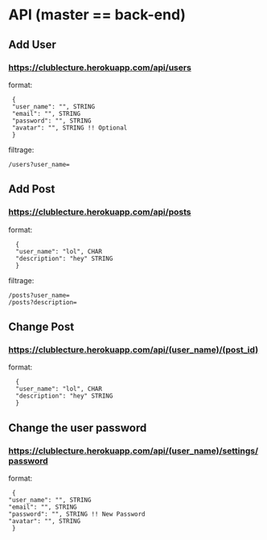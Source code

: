 # API (master == back-end)

## Add User
### https://clublecture.herokuapp.com/api/users

  format:

     {
     "user_name": "", STRING
     "email": "", STRING
     "password": "", STRING
     "avatar": "", STRING !! Optional
     }

filtrage:

    /users?user_name=

## Add Post
### https://clublecture.herokuapp.com/api/posts

  format:

      {
      "user_name": "lol", CHAR
      "description": "hey" STRING
      }

filtrage:  

    /posts?user_name=
    /posts?description=

## Change Post
### https://clublecture.herokuapp.com/api/(user_name)/(post_id)

  format:

      {
      "user_name": "lol", CHAR
      "description": "hey" STRING
      }

## Change the user password
### https://clublecture.herokuapp.com/api/(user_name)/settings/password

format:

     {
    "user_name": "", STRING
    "email": "", STRING
    "password": "", STRING !! New Password
    "avatar": "", STRING
     }
